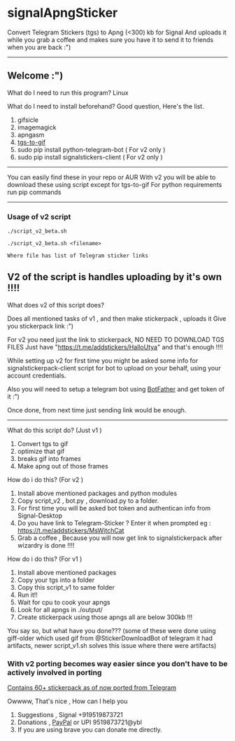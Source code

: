 # signalApngSticker
Convert Telegram Stickers (tgs) to Apng (&lt;300) kb for Signal
And uploads it while you grab a coffee and makes sure you have it to send it 
to friends when you are back :")

---
## Welcome :")

What do I need to run this program? Linux

What do I need to install beforehand? Good question, Here's the list.
1. gifsicle 
2. imagemagick 
3. apngasm 
4. [tgs-to-gif](https://github.com/ed-asriyan/tgs-to-gif/tree/master-cpp)
5. sudo pip install python-telegram-bot ( For v2 only )
6. sudo pip install signalstickers-client ( For v2 only )

---
You can easily find these in your repo or AUR 
With v2 you will be able to download these using script except for tgs-to-gif 
For python requirements run pip commands 

---
### Usage of v2 script

```
./script_v2_beta.sh 

./script_v2_beta.sh <filename>

Where file has list of Telegram sticker links

```
## V2 of the script is handles uploading by it's own !!!!
What does v2 of this script does?

Does all mentioned tasks of v1 , and then make stickerpack , uploads it
Give you stickerpack link :")

For v2 you need just the link to stickerpack, NO NEED TO DOWNLOAD TGS FILES
Just have "https://t.me/addstickers/HalloUtya" and that's enough !!!!

While setting up v2 for first time you might be asked some info for signalstickerpack-client script
for bot to upload on your behalf, using your account credentials.

Also you will need to setup a telegram bot using [BotFather](https://t.me/BotFather) and get token of it :")

Once done, from next time just sending link would be enough.

---

What do this script do? (Just v1 )
1. Convert tgs to gif
2. optimize that gif
3. breaks gif into frames
4. Make apng out of those frames

How do i do this? (For v2 )
1. Install above mentioned packages and python modules 
2. Copy script_v2 , bot.py , download.py to a folder. 
3. For first time you will be asked bot token and authentican info from Signal-Desktop
4. Do you have link to Telegram-Sticker ? Enter it when prompted eg : https://t.me/addstickers/MsWitchCat
5. Grab a coffee , Because you will now get link to signalstickerpack after wizardry is done !!!!

How do i do this? (For v1 )
1. Install above mentioned packages
2. Copy your tgs into a folder
3. Copy this script_v1  to same folder
4. Run it!!
5. Wait for cpu to cook your apngs
6. Look for all apngs in ./output/
7. Create stickerpack using those apngs all are below 300kb !!!

You say so, but what have you done??? 
(some of these were done using giff-older which used gif from @StickerDownloadBot of telegram it had artifacts, newer script_v1.sh solves this issue where there were artifacts)

### With v2 porting becomes way easier since you don't have to be actively involved in porting

[Contains 60+ stickerpack as of now ported from Telegram](https://signalstickers.com/?s=author%3A%22Navneet%20Vikram%20Tey%22)


Owwww, That's nice , How can I help you
1. Suggestions , Signal +919519873721
2. Donations , [PayPal](https://www.paypal.com/paypalme/my/profile) or UPI 9519873721@ybl 
3. If you are using brave you can donate me directly.
